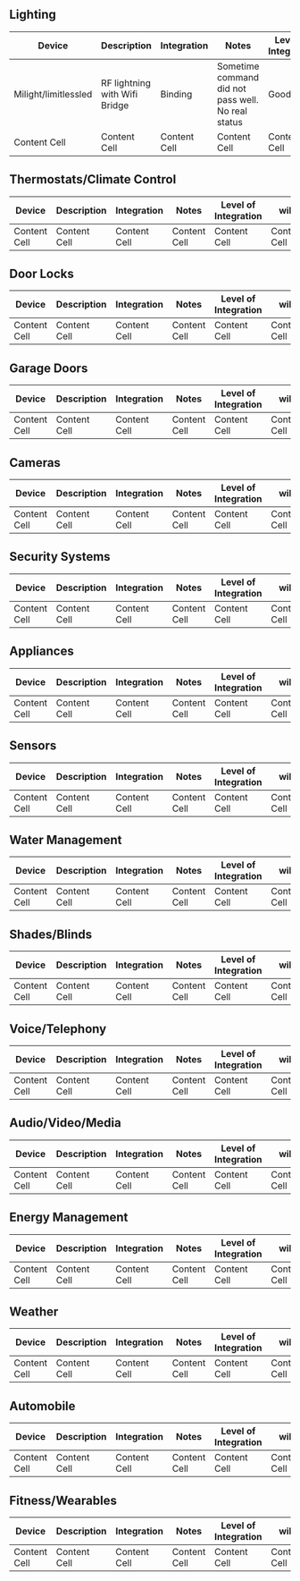 ## Lighting

| Device  | Description | Integration | Notes | Level of Integration | wiki |
| ------------- | ------------- | ------------- | ------------- |------------- |------------- |
| Milight/limitlessled  | RF lightning with Wifi Bridge   | Binding  | Sometime command did not pass well. No real status    | Good  |https://github.com/openhab/openhab/wiki/Milight-Binding  |
| Content Cell  | Content Cell  | Content Cell  | Content Cell  | Content Cell  | Content Cell  |

## Thermostats/Climate Control


| Device  | Description | Integration | Notes | Level of Integration | wiki |
| ------------- | ------------- | ------------- | ------------- |------------- |------------- |
| Content Cell  | Content Cell  | Content Cell  | Content Cell  | Content Cell  | Content Cell  |

## Door Locks

| Device  | Description | Integration | Notes | Level of Integration | wiki |
| ------------- | ------------- | ------------- | ------------- |------------- |------------- |
| Content Cell  | Content Cell  | Content Cell  | Content Cell  | Content Cell  | Content Cell  |

## Garage Doors

| Device  | Description | Integration | Notes | Level of Integration | wiki |
| ------------- | ------------- | ------------- | ------------- |------------- |------------- |
| Content Cell  | Content Cell  | Content Cell  | Content Cell  | Content Cell  | Content Cell  |

## Cameras

| Device  | Description | Integration | Notes | Level of Integration | wiki |
| ------------- | ------------- | ------------- | ------------- |------------- |------------- |
| Content Cell  | Content Cell  | Content Cell  | Content Cell  | Content Cell  | Content Cell  |

## Security Systems

| Device  | Description | Integration | Notes | Level of Integration | wiki |
| ------------- | ------------- | ------------- | ------------- |------------- |------------- |
| Content Cell  | Content Cell  | Content Cell  | Content Cell  | Content Cell  | Content Cell  |

## Appliances

| Device  | Description | Integration | Notes | Level of Integration | wiki |
| ------------- | ------------- | ------------- | ------------- |------------- |------------- |
| Content Cell  | Content Cell  | Content Cell  | Content Cell  | Content Cell  | Content Cell  |

## Sensors

| Device  | Description | Integration | Notes | Level of Integration | wiki |
| ------------- | ------------- | ------------- | ------------- |------------- |------------- |
| Content Cell  | Content Cell  | Content Cell  | Content Cell  | Content Cell  | Content Cell  |

## Water Management

| Device  | Description | Integration | Notes | Level of Integration | wiki |
| ------------- | ------------- | ------------- | ------------- |------------- |------------- |
| Content Cell  | Content Cell  | Content Cell  | Content Cell  | Content Cell  | Content Cell  |

## Shades/Blinds

| Device  | Description | Integration | Notes | Level of Integration | wiki |
| ------------- | ------------- | ------------- | ------------- |------------- |------------- |
| Content Cell  | Content Cell  | Content Cell  | Content Cell  | Content Cell  | Content Cell  |

## Voice/Telephony

| Device  | Description | Integration | Notes | Level of Integration | wiki |
| ------------- | ------------- | ------------- | ------------- |------------- |------------- |
| Content Cell  | Content Cell  | Content Cell  | Content Cell  | Content Cell  | Content Cell  |

## Audio/Video/Media

| Device  | Description | Integration | Notes | Level of Integration | wiki |
| ------------- | ------------- | ------------- | ------------- |------------- |------------- |
| Content Cell  | Content Cell  | Content Cell  | Content Cell  | Content Cell  | Content Cell  |

## Energy Management

| Device  | Description | Integration | Notes | Level of Integration | wiki |
| ------------- | ------------- | ------------- | ------------- |------------- |------------- |
| Content Cell  | Content Cell  | Content Cell  | Content Cell  | Content Cell  | Content Cell  |

## Weather

| Device  | Description | Integration | Notes | Level of Integration | wiki |
| ------------- | ------------- | ------------- | ------------- |------------- |------------- |
| Content Cell  | Content Cell  | Content Cell  | Content Cell  | Content Cell  | Content Cell  |

## Automobile

| Device  | Description | Integration | Notes | Level of Integration | wiki |
| ------------- | ------------- | ------------- | ------------- |------------- |------------- |
| Content Cell  | Content Cell  | Content Cell  | Content Cell  | Content Cell  | Content Cell  |

## Fitness/Wearables

| Device  | Description | Integration | Notes | Level of Integration | wiki |
| ------------- | ------------- | ------------- | ------------- |------------- |------------- |
| Content Cell  | Content Cell  | Content Cell  | Content Cell  | Content Cell  | Content Cell  |